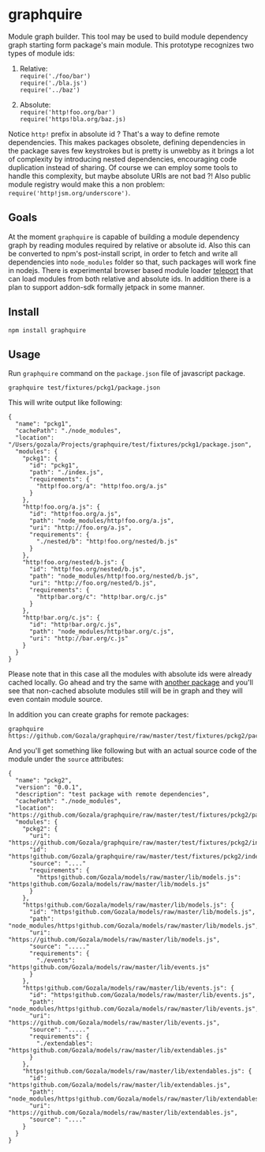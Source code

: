 # graphquire #

Module graph builder. This tool may be used to build module dependency graph
starting form package's main module. This prototype recognizes two types of
module ids:

  1. Relative:  
     `require('./foo/bar')`  
     `require('./bla.js')`  
     `require('../baz')`

  2. Absolute:  
     `require('http!foo.org/bar')`  
     `require('https!bla.org/baz.js)`

Notice `http!` prefix in absolute id ? That's a way to define remote
dependencies. This makes packages obsolete, defining dependencies in the package
saves few keystrokes but is pretty is unwebby as it brings a lot of complexity
by introducing nested dependencies, encouraging code duplication instead of
sharing. Of course we can employ some tools to handle this complexity, but
maybe absolute URIs are not bad ?! Also public module registry would make this
a non problem: `require('http!jsm.org/underscore')`.

## Goals ##

At the moment `graphquire` is capable of building a module dependency graph by
reading modules required by relative or absolute id. Also this can be converted
to npm's post-install script, in order to fetch and write all dependencies into
`node_modules` folder so that, such packages will work fine in nodejs. There
is experimental browser based module loader
[teleport](https://github.com/Gozala/teleport/blob/experimental/npm-1.x.x/teleport.js)
that can load modules from both relative and absolute ids. In addition there is
a plan to support addon-sdk formally jetpack in some manner.


## Install ##

    npm install graphquire

## Usage ##

Run `graphquire` command on the `package.json` file of javascript package.

    graphquire test/fixtures/pckg1/package.json

This will write output like following:

    {
      "name": "pckg1",
      "cachePath": "./node_modules",
      "location": "/Users/gozala/Projects/graphquire/test/fixtures/pckg1/package.json",
      "modules": {
        "pckg1": {
          "id": "pckg1",
          "path": "./index.js",
          "requirements": {
            "http!foo.org/a": "http!foo.org/a.js"
          }
        },
        "http!foo.org/a.js": {
          "id": "http!foo.org/a.js",
          "path": "node_modules/http!foo.org/a.js",
          "uri": "http://foo.org/a.js",
          "requirements": {
            "./nested/b": "http!foo.org/nested/b.js"
          }
        },
        "http!foo.org/nested/b.js": {
          "id": "http!foo.org/nested/b.js",
          "path": "node_modules/http!foo.org/nested/b.js",
          "uri": "http://foo.org/nested/b.js",
          "requirements": {
            "http!bar.org/c": "http!bar.org/c.js"
          }
        },
        "http!bar.org/c.js": {
          "id": "http!bar.org/c.js",
          "path": "node_modules/http!bar.org/c.js",
          "uri": "http://bar.org/c.js"
        }
      }
    }


Please note that in this case all the modules with absolute ids were already
cached locally. Go ahead and try the same with
[another package](./test/fixtures/pckg2/package.json) and you'll see that
non-cached absolute modules still will be in graph and they will even contain
module source.


In addition you can create graphs for remote packages:

    graphquire https://github.com/Gozala/graphquire/raw/master/test/fixtures/pckg2/package.json

And you'll get something like following but with an actual source code of the
module under the `source` attributes:


    {
      "name": "pckg2",
      "version": "0.0.1",
      "description": "test package with remote dependencies",
      "cachePath": "./node_modules",
      "location": "https://github.com/Gozala/graphquire/raw/master/test/fixtures/pckg2/package.json",
      "modules": {
        "pckg2": {
          "uri": "https://github.com/Gozala/graphquire/raw/master/test/fixtures/pckg2/index.js",
          "id": "https!github.com/Gozala/graphquire/raw/master/test/fixtures/pckg2/index.js",
          "source": "...."
          "requirements": {
            "https!github.com/Gozala/models/raw/master/lib/models.js": "https!github.com/Gozala/models/raw/master/lib/models.js"
          }
        },
        "https!github.com/Gozala/models/raw/master/lib/models.js": {
          "id": "https!github.com/Gozala/models/raw/master/lib/models.js",
          "path": "node_modules/https!github.com/Gozala/models/raw/master/lib/models.js",
          "uri": "https://github.com/Gozala/models/raw/master/lib/models.js",
          "source": "....."
          "requirements": {
            "./events": "https!github.com/Gozala/models/raw/master/lib/events.js"
          }
        },
        "https!github.com/Gozala/models/raw/master/lib/events.js": {
          "id": "https!github.com/Gozala/models/raw/master/lib/events.js",
          "path": "node_modules/https!github.com/Gozala/models/raw/master/lib/events.js",
          "uri": "https://github.com/Gozala/models/raw/master/lib/events.js",
          "source": "....."
          "requirements": {
            "./extendables": "https!github.com/Gozala/models/raw/master/lib/extendables.js"
          }
        },
        "https!github.com/Gozala/models/raw/master/lib/extendables.js": {
          "id": "https!github.com/Gozala/models/raw/master/lib/extendables.js",
          "path": "node_modules/https!github.com/Gozala/models/raw/master/lib/extendables.js",
          "uri": "https://github.com/Gozala/models/raw/master/lib/extendables.js",
          "source": "...."
        }
      }
    }


